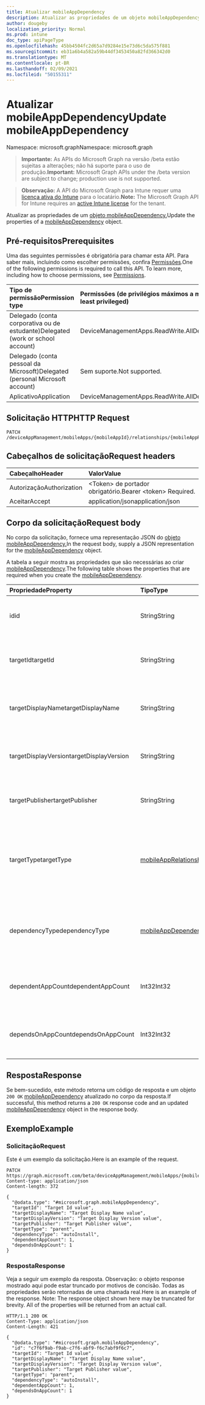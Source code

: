 ```yaml
---
title: Atualizar mobileAppDependency
description: Atualizar as propriedades de um objeto mobileAppDependency.
author: dougeby
localization_priority: Normal
ms.prod: intune
doc_type: apiPageType
ms.openlocfilehash: 45bb4504fc2d65a7d9284e15e73d6c5da575f881
ms.sourcegitcommit: eb31a6b4a582a59b44df3453450a82fd366342d0
ms.translationtype: MT
ms.contentlocale: pt-BR
ms.lasthandoff: 02/09/2021
ms.locfileid: "50155311"
---
```

# <a name="update-mobileappdependency"></a><span data-ttu-id="d8bd8-103">Atualizar mobileAppDependency</span><span class="sxs-lookup"><span data-stu-id="d8bd8-103">Update mobileAppDependency</span></span>

<span data-ttu-id="d8bd8-104">Namespace: microsoft.graph</span><span class="sxs-lookup"><span data-stu-id="d8bd8-104">Namespace: microsoft.graph</span></span>

> <span data-ttu-id="d8bd8-105">**Importante:** As APIs do Microsoft Graph na versão /beta estão sujeitas a alterações; não há suporte para o uso de produção.</span><span class="sxs-lookup"><span data-stu-id="d8bd8-105">**Important:** Microsoft Graph APIs under the /beta version are subject to change; production use is not supported.</span></span>

> <span data-ttu-id="d8bd8-106">**Observação:** A API do Microsoft Graph para Intune requer uma [licença ativa do Intune](https://go.microsoft.com/fwlink/?linkid=839381) para o locatário.</span><span class="sxs-lookup"><span data-stu-id="d8bd8-106">**Note:** The Microsoft Graph API for Intune requires an [active Intune license](https://go.microsoft.com/fwlink/?linkid=839381) for the tenant.</span></span>

<span data-ttu-id="d8bd8-107">Atualizar as propriedades de um [objeto mobileAppDependency.](../resources/intune-apps-mobileappdependency.md)</span><span class="sxs-lookup"><span data-stu-id="d8bd8-107">Update the properties of a [mobileAppDependency](../resources/intune-apps-mobileappdependency.md) object.</span></span>

## <a name="prerequisites"></a><span data-ttu-id="d8bd8-108">Pré-requisitos</span><span class="sxs-lookup"><span data-stu-id="d8bd8-108">Prerequisites</span></span>
<span data-ttu-id="d8bd8-p101">Uma das seguintes permissões é obrigatória para chamar esta API. Para saber mais, incluindo como escolher permissões, confira [Permissões](/graph/permissions-reference).</span><span class="sxs-lookup"><span data-stu-id="d8bd8-p101">One of the following permissions is required to call this API. To learn more, including how to choose permissions, see [Permissions](/graph/permissions-reference).</span></span>

|<span data-ttu-id="d8bd8-111">Tipo de permissão</span><span class="sxs-lookup"><span data-stu-id="d8bd8-111">Permission type</span></span>|<span data-ttu-id="d8bd8-112">Permissões (de privilégios máximos a mínimos)</span><span class="sxs-lookup"><span data-stu-id="d8bd8-112">Permissions (from most to least privileged)</span></span>|
|:---|:---|
|<span data-ttu-id="d8bd8-113">Delegado (conta corporativa ou de estudante)</span><span class="sxs-lookup"><span data-stu-id="d8bd8-113">Delegated (work or school account)</span></span>|<span data-ttu-id="d8bd8-114">DeviceManagementApps.ReadWrite.All</span><span class="sxs-lookup"><span data-stu-id="d8bd8-114">DeviceManagementApps.ReadWrite.All</span></span>|
|<span data-ttu-id="d8bd8-115">Delegado (conta pessoal da Microsoft)</span><span class="sxs-lookup"><span data-stu-id="d8bd8-115">Delegated (personal Microsoft account)</span></span>|<span data-ttu-id="d8bd8-116">Sem suporte.</span><span class="sxs-lookup"><span data-stu-id="d8bd8-116">Not supported.</span></span>|
|<span data-ttu-id="d8bd8-117">Aplicativo</span><span class="sxs-lookup"><span data-stu-id="d8bd8-117">Application</span></span>|<span data-ttu-id="d8bd8-118">DeviceManagementApps.ReadWrite.All</span><span class="sxs-lookup"><span data-stu-id="d8bd8-118">DeviceManagementApps.ReadWrite.All</span></span>|

## <a name="http-request"></a><span data-ttu-id="d8bd8-119">Solicitação HTTP</span><span class="sxs-lookup"><span data-stu-id="d8bd8-119">HTTP Request</span></span>
<!-- {
  "blockType": "ignored"
}
-->
``` http
PATCH /deviceAppManagement/mobileApps/{mobileAppId}/relationships/{mobileAppRelationshipId}
```

## <a name="request-headers"></a><span data-ttu-id="d8bd8-120">Cabeçalhos de solicitação</span><span class="sxs-lookup"><span data-stu-id="d8bd8-120">Request headers</span></span>
|<span data-ttu-id="d8bd8-121">Cabeçalho</span><span class="sxs-lookup"><span data-stu-id="d8bd8-121">Header</span></span>|<span data-ttu-id="d8bd8-122">Valor</span><span class="sxs-lookup"><span data-stu-id="d8bd8-122">Value</span></span>|
|:---|:---|
|<span data-ttu-id="d8bd8-123">Autorização</span><span class="sxs-lookup"><span data-stu-id="d8bd8-123">Authorization</span></span>|<span data-ttu-id="d8bd8-124">&lt;Token&gt; de portador obrigatório.</span><span class="sxs-lookup"><span data-stu-id="d8bd8-124">Bearer &lt;token&gt; Required.</span></span>|
|<span data-ttu-id="d8bd8-125">Aceitar</span><span class="sxs-lookup"><span data-stu-id="d8bd8-125">Accept</span></span>|<span data-ttu-id="d8bd8-126">application/json</span><span class="sxs-lookup"><span data-stu-id="d8bd8-126">application/json</span></span>|

## <a name="request-body"></a><span data-ttu-id="d8bd8-127">Corpo da solicitação</span><span class="sxs-lookup"><span data-stu-id="d8bd8-127">Request body</span></span>
<span data-ttu-id="d8bd8-128">No corpo da solicitação, fornece uma representação JSON do [objeto mobileAppDependency.](../resources/intune-apps-mobileappdependency.md)</span><span class="sxs-lookup"><span data-stu-id="d8bd8-128">In the request body, supply a JSON representation for the [mobileAppDependency](../resources/intune-apps-mobileappdependency.md) object.</span></span>

<span data-ttu-id="d8bd8-129">A tabela a seguir mostra as propriedades que são necessárias ao criar [mobileAppDependency](../resources/intune-apps-mobileappdependency.md).</span><span class="sxs-lookup"><span data-stu-id="d8bd8-129">The following table shows the properties that are required when you create the [mobileAppDependency](../resources/intune-apps-mobileappdependency.md).</span></span>

|<span data-ttu-id="d8bd8-130">Propriedade</span><span class="sxs-lookup"><span data-stu-id="d8bd8-130">Property</span></span>|<span data-ttu-id="d8bd8-131">Tipo</span><span class="sxs-lookup"><span data-stu-id="d8bd8-131">Type</span></span>|<span data-ttu-id="d8bd8-132">Descrição</span><span class="sxs-lookup"><span data-stu-id="d8bd8-132">Description</span></span>|
|:---|:---|:---|
|<span data-ttu-id="d8bd8-133">id</span><span class="sxs-lookup"><span data-stu-id="d8bd8-133">id</span></span>|<span data-ttu-id="d8bd8-134">String</span><span class="sxs-lookup"><span data-stu-id="d8bd8-134">String</span></span>|<span data-ttu-id="d8bd8-135">A ID da entidade de relação. Herdado [de mobileAppRelationship](../resources/intune-apps-mobileapprelationship.md)</span><span class="sxs-lookup"><span data-stu-id="d8bd8-135">The relationship entity id. Inherited from [mobileAppRelationship](../resources/intune-apps-mobileapprelationship.md)</span></span>|
|<span data-ttu-id="d8bd8-136">targetId</span><span class="sxs-lookup"><span data-stu-id="d8bd8-136">targetId</span></span>|<span data-ttu-id="d8bd8-137">String</span><span class="sxs-lookup"><span data-stu-id="d8bd8-137">String</span></span>|<span data-ttu-id="d8bd8-138">A ID do aplicativo móvel de destino. Herdado [de mobileAppRelationship](../resources/intune-apps-mobileapprelationship.md)</span><span class="sxs-lookup"><span data-stu-id="d8bd8-138">The target mobile app's app id. Inherited from [mobileAppRelationship](../resources/intune-apps-mobileapprelationship.md)</span></span>|
|<span data-ttu-id="d8bd8-139">targetDisplayName</span><span class="sxs-lookup"><span data-stu-id="d8bd8-139">targetDisplayName</span></span>|<span data-ttu-id="d8bd8-140">String</span><span class="sxs-lookup"><span data-stu-id="d8bd8-140">String</span></span>|<span data-ttu-id="d8bd8-141">O nome de exibição do aplicativo móvel de destino.</span><span class="sxs-lookup"><span data-stu-id="d8bd8-141">The target mobile app's display name.</span></span> <span data-ttu-id="d8bd8-142">Herdado [de mobileAppRelationship](../resources/intune-apps-mobileapprelationship.md)</span><span class="sxs-lookup"><span data-stu-id="d8bd8-142">Inherited from [mobileAppRelationship](../resources/intune-apps-mobileapprelationship.md)</span></span>|
|<span data-ttu-id="d8bd8-143">targetDisplayVersion</span><span class="sxs-lookup"><span data-stu-id="d8bd8-143">targetDisplayVersion</span></span>|<span data-ttu-id="d8bd8-144">String</span><span class="sxs-lookup"><span data-stu-id="d8bd8-144">String</span></span>|<span data-ttu-id="d8bd8-145">A versão de exibição do aplicativo móvel de destino.</span><span class="sxs-lookup"><span data-stu-id="d8bd8-145">The target mobile app's display version.</span></span> <span data-ttu-id="d8bd8-146">Herdado [de mobileAppRelationship](../resources/intune-apps-mobileapprelationship.md)</span><span class="sxs-lookup"><span data-stu-id="d8bd8-146">Inherited from [mobileAppRelationship](../resources/intune-apps-mobileapprelationship.md)</span></span>|
|<span data-ttu-id="d8bd8-147">targetPublisher</span><span class="sxs-lookup"><span data-stu-id="d8bd8-147">targetPublisher</span></span>|<span data-ttu-id="d8bd8-148">String</span><span class="sxs-lookup"><span data-stu-id="d8bd8-148">String</span></span>|<span data-ttu-id="d8bd8-149">O editor do aplicativo móvel de destino.</span><span class="sxs-lookup"><span data-stu-id="d8bd8-149">The target mobile app's publisher.</span></span> <span data-ttu-id="d8bd8-150">Herdado [de mobileAppRelationship](../resources/intune-apps-mobileapprelationship.md)</span><span class="sxs-lookup"><span data-stu-id="d8bd8-150">Inherited from [mobileAppRelationship](../resources/intune-apps-mobileapprelationship.md)</span></span>|
|<span data-ttu-id="d8bd8-151">targetType</span><span class="sxs-lookup"><span data-stu-id="d8bd8-151">targetType</span></span>|[<span data-ttu-id="d8bd8-152">mobileAppRelationshipType</span><span class="sxs-lookup"><span data-stu-id="d8bd8-152">mobileAppRelationshipType</span></span>](../resources/intune-apps-mobileapprelationshiptype.md)|<span data-ttu-id="d8bd8-153">O tipo de relação que indica se o destino é um pai ou filho.</span><span class="sxs-lookup"><span data-stu-id="d8bd8-153">The type of relationship indicating whether the target is a parent or child.</span></span> <span data-ttu-id="d8bd8-154">Herdado [de mobileAppRelationship](../resources/intune-apps-mobileapprelationship.md).</span><span class="sxs-lookup"><span data-stu-id="d8bd8-154">Inherited from [mobileAppRelationship](../resources/intune-apps-mobileapprelationship.md).</span></span> <span data-ttu-id="d8bd8-155">Os valores possíveis são: `child` e `parent`.</span><span class="sxs-lookup"><span data-stu-id="d8bd8-155">Possible values are: `child`, `parent`.</span></span>|
|<span data-ttu-id="d8bd8-156">dependencyType</span><span class="sxs-lookup"><span data-stu-id="d8bd8-156">dependencyType</span></span>|[<span data-ttu-id="d8bd8-157">mobileAppDependencyType</span><span class="sxs-lookup"><span data-stu-id="d8bd8-157">mobileAppDependencyType</span></span>](../resources/intune-apps-mobileappdependencytype.md)|<span data-ttu-id="d8bd8-158">O tipo de relação de dependência entre os aplicativos pai e filho.</span><span class="sxs-lookup"><span data-stu-id="d8bd8-158">The type of dependency relationship between the parent and child apps.</span></span> <span data-ttu-id="d8bd8-159">Os valores possíveis são: `detect` e `autoInstall`.</span><span class="sxs-lookup"><span data-stu-id="d8bd8-159">Possible values are: `detect`, `autoInstall`.</span></span>|
|<span data-ttu-id="d8bd8-160">dependentAppCount</span><span class="sxs-lookup"><span data-stu-id="d8bd8-160">dependentAppCount</span></span>|<span data-ttu-id="d8bd8-161">Int32</span><span class="sxs-lookup"><span data-stu-id="d8bd8-161">Int32</span></span>|<span data-ttu-id="d8bd8-162">O número total de aplicativos que dependem direta ou indiretamente do aplicativo pai.</span><span class="sxs-lookup"><span data-stu-id="d8bd8-162">The total number of apps that directly or indirectly depend on the parent app.</span></span>|
|<span data-ttu-id="d8bd8-163">dependsOnAppCount</span><span class="sxs-lookup"><span data-stu-id="d8bd8-163">dependsOnAppCount</span></span>|<span data-ttu-id="d8bd8-164">Int32</span><span class="sxs-lookup"><span data-stu-id="d8bd8-164">Int32</span></span>|<span data-ttu-id="d8bd8-165">O número total de aplicativos dos quais o aplicativo filho está direta ou indiretamente depende.</span><span class="sxs-lookup"><span data-stu-id="d8bd8-165">The total number of apps the child app directly or indirectly depends on.</span></span>|



## <a name="response"></a><span data-ttu-id="d8bd8-166">Resposta</span><span class="sxs-lookup"><span data-stu-id="d8bd8-166">Response</span></span>
<span data-ttu-id="d8bd8-167">Se bem-sucedido, este método retorna um código de resposta e um objeto `200 OK` [mobileAppDependency](../resources/intune-apps-mobileappdependency.md) atualizado no corpo da resposta.</span><span class="sxs-lookup"><span data-stu-id="d8bd8-167">If successful, this method returns a `200 OK` response code and an updated [mobileAppDependency](../resources/intune-apps-mobileappdependency.md) object in the response body.</span></span>

## <a name="example"></a><span data-ttu-id="d8bd8-168">Exemplo</span><span class="sxs-lookup"><span data-stu-id="d8bd8-168">Example</span></span>

### <a name="request"></a><span data-ttu-id="d8bd8-169">Solicitação</span><span class="sxs-lookup"><span data-stu-id="d8bd8-169">Request</span></span>
<span data-ttu-id="d8bd8-170">Este é um exemplo da solicitação.</span><span class="sxs-lookup"><span data-stu-id="d8bd8-170">Here is an example of the request.</span></span>
``` http
PATCH https://graph.microsoft.com/beta/deviceAppManagement/mobileApps/{mobileAppId}/relationships/{mobileAppRelationshipId}
Content-type: application/json
Content-length: 372

{
  "@odata.type": "#microsoft.graph.mobileAppDependency",
  "targetId": "Target Id value",
  "targetDisplayName": "Target Display Name value",
  "targetDisplayVersion": "Target Display Version value",
  "targetPublisher": "Target Publisher value",
  "targetType": "parent",
  "dependencyType": "autoInstall",
  "dependentAppCount": 1,
  "dependsOnAppCount": 1
}
```

### <a name="response"></a><span data-ttu-id="d8bd8-171">Resposta</span><span class="sxs-lookup"><span data-stu-id="d8bd8-171">Response</span></span>
<span data-ttu-id="d8bd8-p107">Veja a seguir um exemplo da resposta. Observação: o objeto response mostrado aqui pode estar truncado por motivos de concisão. Todas as propriedades serão retornadas de uma chamada real.</span><span class="sxs-lookup"><span data-stu-id="d8bd8-p107">Here is an example of the response. Note: The response object shown here may be truncated for brevity. All of the properties will be returned from an actual call.</span></span>
``` http
HTTP/1.1 200 OK
Content-Type: application/json
Content-Length: 421

{
  "@odata.type": "#microsoft.graph.mobileAppDependency",
  "id": "c7f6f9ab-f9ab-c7f6-abf9-f6c7abf9f6c7",
  "targetId": "Target Id value",
  "targetDisplayName": "Target Display Name value",
  "targetDisplayVersion": "Target Display Version value",
  "targetPublisher": "Target Publisher value",
  "targetType": "parent",
  "dependencyType": "autoInstall",
  "dependentAppCount": 1,
  "dependsOnAppCount": 1
}
```




